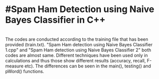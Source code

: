 <h1>#Spam Ham Detection using Naive Bayes Classifier in C++ </h1> <br>
The codes are conducted according to the training file that has been provided (train.txt). "Spam Ham detection using Naive Bayes Classifier 1.cpp" and "Spam Ham detection using 
Naive Bayes Classifier 2" both codes are almost same. Different techniques have been used only in calculations and thus those show different 
results (accuracy, recall, F-measure etc). The differences can be seen in the main(), testing() and pWord() functions.
